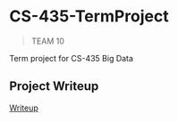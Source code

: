 # CS-435-TermProject

> TEAM 10

Term project for CS-435 Big Data

## Project Writeup

[Writeup](./ProjectWriteup.md)
